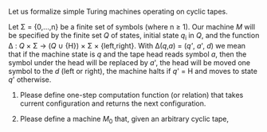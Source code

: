 Let us formalize simple Turing machines operating on cyclic tapes.

Let Σ = {0,...,n} be a finite set of symbols (where n ≥ 1).
Our machine *M* will be specified by
the finite set *Q* of states,
initial state *q*<sub>i</sub> in *Q*, and
the function Δ : *Q* × Σ → (*Q* ∪ {H}) × Σ × {left,right}.
With Δ(*q*,*a*) = (*q'*, *a*', *d*)
we mean that
if the machine state is *q* and the tape head reads symbol *a*,
then the symbol under the head will be replaced by *a*',
the head will be moved one symbol to the *d* (left or right),
the machine halts if *q*' = H and moves to state *q*' otherwise.

1. Please define one-step computation function (or relation) that takes
current configuration and returns the next configuration.

2. Please define a machine *M*<sub>0</sub> that, given an arbitrary cyclic tape, 
